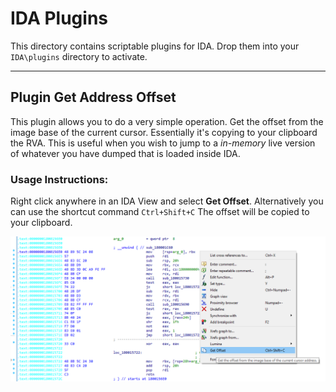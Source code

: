 
# IDA Plugins

This directory contains scriptable plugins for IDA. Drop them into your `IDA\plugins` directory to activate.

---------------


## Plugin Get Address Offset

This plugin allows you to do a very simple operation. Get the offset from the image base of the current cursor. 
Essentially it's copying to your clipboard the RVA. This is useful when you wish to jump to a *in-memory* live version of whatever you have dumped that is loaded inside IDA.

### **Usage Instructions:**

Right click anywhere in an IDA View and select **Get Offset**.
Alternatively you can use the shortcut command `Ctrl+Shift+C`
The offset will be copied to your clipboard.

![screenshot-getoffset-plugin](examples/plugin-getoffset-demo.png)
